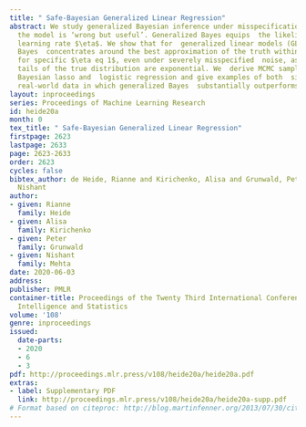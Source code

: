 ```yaml
---
title: " Safe-Bayesian Generalized Linear Regression"
abstract: We study generalized Bayesian inference under misspecification,  i.e. when
  the model is ‘wrong but useful’. Generalized Bayes equips  the likelihood with a
  learning rate $\eta$. We show that for  generalized linear models (GLMs), $\eta$-generalized
  Bayes  concentrates around the best approximation of the truth within the  model
  for specific $\eta eq 1$, even under severely misspecified  noise, as long as the
  tails of the true distribution are exponential. We  derive MCMC samplers for generalized
  Bayesian lasso and  logistic regression and give examples of both  simulated and
  real-world data in which generalized Bayes  substantially outperforms standard Bayes.
layout: inproceedings
series: Proceedings of Machine Learning Research
id: heide20a
month: 0
tex_title: " Safe-Bayesian Generalized Linear Regression"
firstpage: 2623
lastpage: 2633
page: 2623-2633
order: 2623
cycles: false
bibtex_author: de Heide, Rianne and Kirichenko, Alisa and Grunwald, Peter and Mehta,
  Nishant
author:
- given: Rianne
  family: Heide
- given: Alisa
  family: Kirichenko
- given: Peter
  family: Grunwald
- given: Nishant
  family: Mehta
date: 2020-06-03
address: 
publisher: PMLR
container-title: Proceedings of the Twenty Third International Conference on Artificial
  Intelligence and Statistics
volume: '108'
genre: inproceedings
issued:
  date-parts:
  - 2020
  - 6
  - 3
pdf: http://proceedings.mlr.press/v108/heide20a/heide20a.pdf
extras:
- label: Supplementary PDF
  link: http://proceedings.mlr.press/v108/heide20a/heide20a-supp.pdf
# Format based on citeproc: http://blog.martinfenner.org/2013/07/30/citeproc-yaml-for-bibliographies/
---
```

